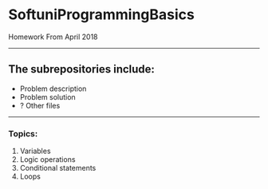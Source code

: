 # SoftuniProgrammingBasics
Homework From April 2018

---

## The subrepositories include:
 * Problem description
 * Problem solution
 * ? Other files

---

### Topics:
 1. Variables
 2. Logic operations
 3. Conditional statements
 4. Loops
